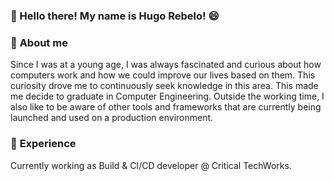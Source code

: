 ### 👋 Hello there! My name is Hugo Rebelo! 😄

### 🌱 **About me**
Since I was at a young age, I was always fascinated and curious about how computers work and how we could
improve our lives based on them. This curiosity drove me to continuously seek knowledge in this area.
This made me decide to graduate in Computer Engineering. Outside the working time, I also like to be aware of
other tools and frameworks that are currently being launched and used on a production environment.

### 💼 **Experience**
Currently working as Build & CI/CD developer @ Critical TechWorks.
